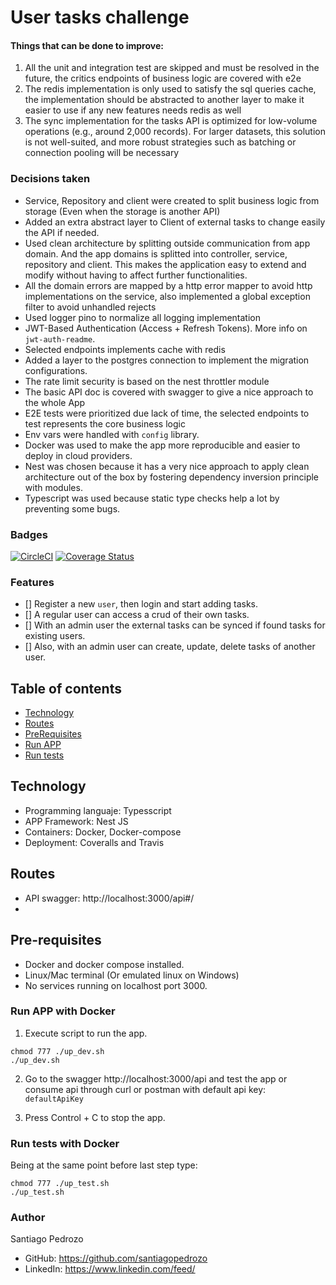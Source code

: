 # User tasks challenge

#### Things that can be done to improve:
1. All the unit and integration test are skipped and must be resolved in the future, the critics endpoints of business logic are covered with e2e
2. The redis implementation is only used to satisfy the sql queries cache, the implementation should be abstracted to another layer to make it easier to use if any new features needs redis as well
3. The sync implementation for the tasks API is optimized for low-volume operations (e.g., around 2,000 records). For larger datasets, this solution is not well-suited, and more robust strategies such as batching or connection pooling will be necessary

### Decisions taken

- Service, Repository and client were created to split business logic from storage (Even when the storage is another API)
- Added an extra abstract layer to Client of external tasks to change easily the API if needed.
- Used clean architecture by splitting outside communication from app domain. And the app domains is splitted into controller, service, repository and client. This makes the application easy to extend and modify without having to affect further functionalities.
- All the domain errors are mapped by a http error mapper to avoid http implementations on the service, also implemented a global exception filter to avoid unhandled rejects
- Used logger pino to normalize all logging implementation
- JWT-Based Authentication (Access + Refresh Tokens). More info on `jwt-auth-readme`.
- Selected endpoints implements cache with redis
- Added a layer to the postgres connection to implement the migration configurations.
- The rate limit security is based on the nest throttler module
- The basic API doc is covered with swagger to give a nice approach to the whole App
- E2E tests were prioritized due lack of time, the selected endpoints to test represents the core business logic 
- Env vars were handled with `config` library.
- Docker was used to make the app more reproducible and easier to deploy in cloud providers.
- Nest was chosen because it has a very nice approach to apply clean architecture out of the box by fostering dependency inversion principle with modules.
- Typescript was used because static type checks help a lot by preventing some bugs.

### Badges

[![CircleCI](https://dl.circleci.com/status-badge/img/circleci/DVoiAwDzmMcvshPZnm3jCP/ASAErrsAbrCMQahxbmgeyR/tree/master.svg?style=svg)](https://dl.circleci.com/status-badge/redirect/circleci/DVoiAwDzmMcvshPZnm3jCP/ASAErrsAbrCMQahxbmgeyR/tree/master)
[![Coverage Status](https://coveralls.io/repos/github/yaritaft/cosmos-challenge/badge.png?branch=master)](https://coveralls.io/github/yaritaft/cosmos-challenge?branch=master)

### Features

- [] Register a new `user`, then login and start adding tasks.
- [] A regular user can access a crud of their own tasks.
- [] With an admin user the external tasks can be synced if found tasks for existing users.
- [] Also, with an admin user can create, update, delete tasks of another user.

## Table of contents

- [Technology](#Technology)
- [Routes](#Routes)
- [PreRequisites](#Pre-requisites)
- [Run APP](#Run-APP)
- [Run tests](#Run-tests)



## Technology

- Programming languaje: Typesscript
- APP Framework: Nest JS
- Containers: Docker, Docker-compose
- Deployment: Coveralls and Travis

## Routes

- API swagger: http://localhost:3000/api#/
- 
## Pre-requisites

- Docker and docker compose installed.
- Linux/Mac terminal (Or emulated linux on Windows)
- No services running on localhost port 3000.

### Run APP with Docker

1. Execute script to run the app.

```
chmod 777 ./up_dev.sh
./up_dev.sh
```

2. Go to the swagger http://localhost:3000/api and test the app or consume api through curl or postman with default api key: `defaultApiKey`

3. Press Control + C to stop the app.

### Run tests with Docker

Being at the same point before last step type:

```
chmod 777 ./up_test.sh
./up_test.sh
```

### Author

Santiago Pedrozo

- GitHub: https://github.com/santiagopedrozo
- LinkedIn: https://www.linkedin.com/feed/
